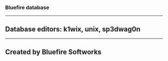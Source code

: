 ### Bluefire database
---
## Database editors: k1wix, unix, sp3dwag0n
---
## Created by Bluefire Softworks

